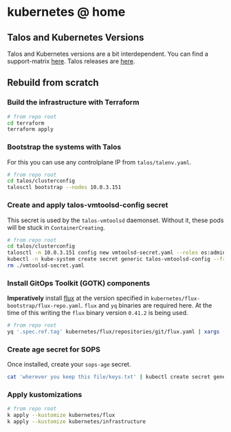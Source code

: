 # kubernetes @ home

## Talos and Kubernetes Versions

Talos and Kubernetes versions are a bit interdependent. You can find a support-matrix [here](https://www.talos.dev/v1.4/introduction/support-matrix/). Talos releases are [here](https://github.com/siderolabs/talos/releases).

## Rebuild from scratch

### Build the infrastructure with Terraform

```bash
# from repo root
cd terraform
terraform apply
```

### Bootstrap the systems with Talos

For this you can use any controlplane IP from `talos/talenv.yaml`.

```bash
# from repo root
cd talos/clusterconfig
talosctl bootstrap --nodes 10.0.3.151
```

### Create and apply talos-vmtoolsd-config secret

This secret is used by the `talos-vmtoolsd` daemonset. Without it, these pods will be stuck in `ContainerCreating`.

```bash
# from repo root
cd talos/clusterconfig
talosctl -n 10.0.3.151 config new vmtoolsd-secret.yaml --roles os:admin
kubectl -n kube-system create secret generic talos-vmtoolsd-config --from-file=talosconfig=./vmtoolsd-secret.yaml
rm ./vmtoolsd-secret.yaml
```

### Install GitOps Toolkit (GOTK) components

**Imperatively** install [flux](https://fluxcd.io/flux/components/) at the version specified in `kubernetes/flux-bootstrap/flux-repo.yaml`. `flux` and `yq` binaries are required here. At the time of this writing the `flux` binary version `0.41.2` is being used.

```bash
# from repo root
yq '.spec.ref.tag' kubernetes/flux/repositories/git/flux.yaml | xargs -I{} flux install --components-extra=image-reflector-controller,image-automation-controller --version={} --export | kubectl apply -f -
```

### Create aɡe secret for SOPS

Once installed, create your `sops-age` secret.

```bash
cat 'wherever you keep this file/keys.txt' | kubectl create secret generic sops-age --namespace=flux-system --from-file=age.agekey=/dev/stdin
```

### Apply kustomizations

```bash
# from repo root
k apply --kustomize kubernetes/flux
k apply --kustomize kubernetes/infrastructure
```
